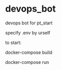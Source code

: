 # devops_bot
devops bot for pt_start 

specify .env by urself

to start:  

docker-compose build  

docker-compose run
